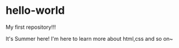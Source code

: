 # hello-world
My first repository!!!

It's Summer here!
I'm here to learn more about html,css and so on~
